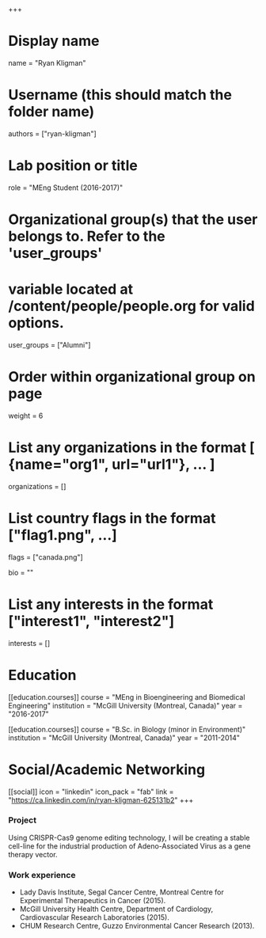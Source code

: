 +++
# Display name
name = "Ryan Kligman"

# Username (this should match the folder name)
authors = ["ryan-kligman"]

# Lab position or title
role = "MEng Student (2016-2017)"

# Organizational group(s) that the user belongs to. Refer to the 'user_groups'
# variable located at /content/people/people.org for valid options.
user_groups = ["Alumni"]

# Order within organizational group on page
weight = 6

# List any organizations in the format [ {name="org1", url="url1"}, ... ]
organizations = []

# List country flags in the format ["flag1.png", ...]
flags = ["canada.png"]

bio = ""

# List any interests in the format ["interest1", "interest2"]
interests = []

# Education
[[education.courses]]
  course = "MEng in Bioengineering and Biomedical Engineering"
  institution = "McGill University (Montreal, Canada)"
  year = "2016-2017"

[[education.courses]]
  course = "B.Sc. in Biology (minor in Environment)"
  institution = "McGill University (Montreal, Canada)"
  year = "2011-2014"

# Social/Academic Networking
[[social]]
  icon = "linkedin"
  icon_pack = "fab"
  link = "https://ca.linkedin.com/in/ryan-kligman-625131b2"
+++

### Project
Using CRISPR-Cas9 genome editing technology, I will be creating a stable
cell-line for the industrial production of Adeno-Associated Virus as a gene
therapy vector.

### Work experience
- Lady Davis Institute, Segal Cancer Centre, Montreal Centre for Experimental
  Therapeutics in Cancer (2015).
- McGill University Health Centre, Department of Cardiology, Cardiovascular
  Research Laboratories (2015).
- CHUM Research Centre, Guzzo Environmental Cancer Research (2013).
